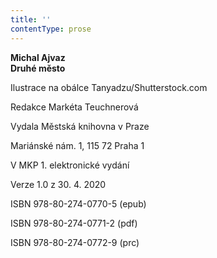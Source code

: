 ```yaml
---
title: ''
contentType: prose
---
```


**Michal Ajvaz  
Druhé město**

  

Ilustrace na obálce Tanyadzu/Shutterstock.com

  

Redakce Markéta Teuchnerová

  

Vydala Městská knihovna v Praze

  

Mariánské nám. 1, 115 72 Praha 1

  

V MKP 1. elektronické vydání

  

Verze 1.0 z 30. 4. 2020

  

ISBN 978-80-274-0770-5 (epub)

  

ISBN 978-80-274-0771-2 (pdf)

  

ISBN 978-80-274-0772-9 (prc)
